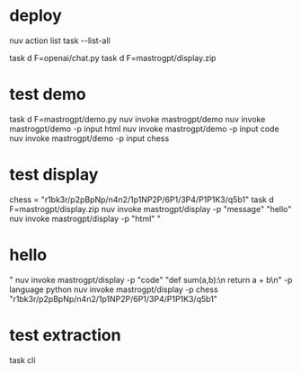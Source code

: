 <!--
  ~ Licensed to the Apache Software Foundation (ASF) under one
  ~ or more contributor license agreements.  See the NOTICE file
  ~ distributed with this work for additional information
  ~ regarding copyright ownership.  The ASF licenses this file
  ~ to you under the Apache License, Version 2.0 (the
  ~ "License"); you may not use this file except in compliance
  ~ with the License.  You may obtain a copy of the License at
  ~
  ~   http://www.apache.org/licenses/LICENSE-2.0
  ~
  ~ Unless required by applicable law or agreed to in writing,
  ~ software distributed under the License is distributed on an
  ~ "AS IS" BASIS, WITHOUT WARRANTIES OR CONDITIONS OF ANY
  ~ KIND, either express or implied.  See the License for the
  ~ specific language governing permissions and limitations
  ~ under the License.
-->

# deploy
nuv action list
task --list-all

task d F=openai/chat.py
task d F=mastrogpt/display.zip

# test demo
task d F=mastrogpt/demo.py
nuv invoke mastrogpt/demo
nuv invoke mastrogpt/demo -p input html
nuv invoke mastrogpt/demo -p input code
nuv invoke mastrogpt/demo -p input chess

# test display
chess = "r1bk3r/p2pBpNp/n4n2/1p1NP2P/6P1/3P4/P1P1K3/q5b1"
task d F=mastrogpt/display.zip
nuv invoke mastrogpt/display -p "message" "hello"
nuv invoke mastrogpt/display -p "html" "<h1>hello</h1>"
nuv invoke mastrogpt/display -p "code" "def sum(a,b):\n  return a + b\n" -p language python
nuv invoke mastrogpt/display -p chess  "r1bk3r/p2pBpNp/n4n2/1p1NP2P/6P1/3P4/P1P1K3/q5b1"

# test extraction
task cli




